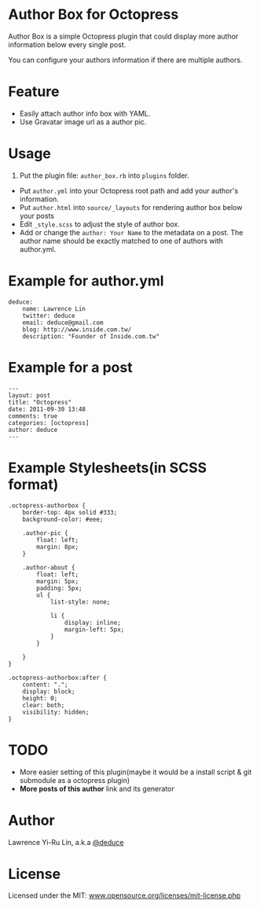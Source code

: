 # Author Box for Octopress

Author Box is a simple Octopress plugin that could display more author information below every single post.

You can configure your authors information if there are multiple authors.

# Feature

* Easily attach author info box with YAML.
* Use Gravatar image url as a author pic.

# Usage

1. Put the plugin file: ```author_box.rb``` into ```plugins``` folder.
* Put ```author.yml``` into your Octopress root path and add your author's information.
* Put ```author.html``` into ```source/_layouts``` for rendering author box below your posts
* Edit ```_style.scss``` to adjust the style of author box.
* Add or change the ```author: Your Name``` to the metadata on a post. The author name should be exactly matched to one of authors with author.yml.

# Example for author.yml

```
deduce:
    name: Lawrence Lin
    twitter: deduce
    email: deduce@gmail.com
    blog: http://www.inside.com.tw/
    description: "Founder of Inside.com.tw"
```

# Example for a post


```
---
layout: post
title: "Octopress"
date: 2011-09-30 13:48
comments: true
categories: [octopress]
author: deduce
---

```

# Example Stylesheets(in SCSS format)

```
.octopress-authorbox {
	border-top: 4px solid #333;
	background-color: #eee;

	.author-pic {
		float: left;
		margin: 8px;
	}
	
	.author-about {
		float: left;
		margin: 5px;
		padding: 5px;
		ul {
			list-style: none;
			
			li {
				display: inline;
				margin-left: 5px;
			}
		}
	
	}
}

.octopress-authorbox:after {
    content: ".";
    display: block;
    height: 0;
    clear: both;
    visibility: hidden;
}
```

# TODO

* More easier setting of this plugin(maybe it would be a install script & git submodule as a octopress plugin) 
* **More posts of this author** link and its generator

# Author

Lawrence Yi-Ru Lin, a.k.a [@deduce](http://twitter.com/deduce)

# License

Licensed under the MIT: www.opensource.org/licenses/mit-license.php
